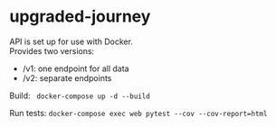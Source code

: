 # upgraded-journey

API is set up for use with Docker.\
Provides two versions:

- /v1: one endpoint for all data
- /v2: separate endpoints

Build: ` docker-compose up -d --build`

Run tests: `docker-compose exec web pytest --cov --cov-report=html`